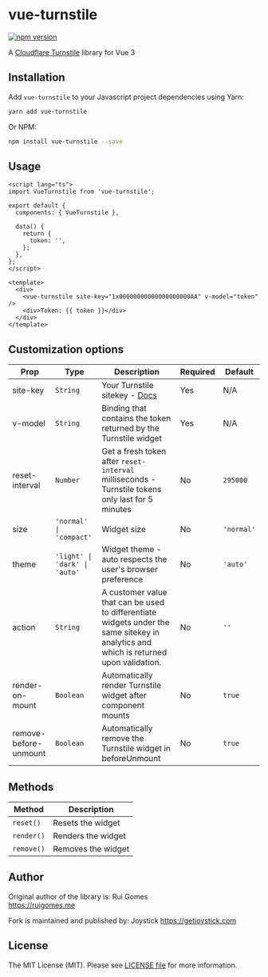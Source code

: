 # vue-turnstile

[![npm version](https://badge.fury.io/js/vue-turnstile.svg)](https://www.npmjs.com/package/@getjoystick/vue-turnstile)

A [Cloudflare Turnstile](https://developers.cloudflare.com/turnstile/) library for Vue 3

## Installation

Add `vue-turnstile` to your Javascript project dependencies using Yarn:

```bash
yarn add vue-turnstile
```

Or NPM:

```bash
npm install vue-turnstile --save
```

## Usage

```vue
<script lang="ts">
import VueTurnstile from 'vue-turnstile';

export default {
  components: { VueTurnstile },

  data() {
    return {
      token: '',
    };
  },
};
</script>

<template>
  <div>
    <vue-turnstile site-key="1x00000000000000000000AA" v-model="token" />
    <div>Token: {{ token }}</div>
  </div>
</template>
```

## Customization options

| Prop                  | Type                          | Description                                                                                                                           | Required | Default    |
| --------------------- | ----------------------------- | ------------------------------------------------------------------------------------------------------------------------------------- | -------- | ---------- |
| site-key              | `String`                      | Your Turnstile sitekey - [Docs](https://developers.cloudflare.com/turnstile/get-started/)                                             | Yes      | N/A        |
| v-model               | `String`                      | Binding that contains the token returned by the Turnstile widget                                                                      | Yes      | N/A        |
| reset-interval        | `Number`                      | Get a fresh token after `reset-interval` milliseconds - Turnstile tokens only last for 5 minutes                                      | No       | `295000`   |
| size                  | `'normal' \| 'compact'`       | Widget size                                                                                                                           | No       | `'normal'` |
| theme                 | `'light' \| 'dark' \| 'auto'` | Widget theme - auto respects the user's browser preference                                                                            | No       | `'auto'`   |
| action                | `String`                      | A customer value that can be used to differentiate widgets under the same sitekey in analytics and which is returned upon validation. | No       | `''`       |
| render-on-mount       | `Boolean`                     | Automatically render Turnstile widget after component mounts                                                                          | No       | `true`     |
| remove-before-unmount | `Boolean`                     | Automatically remove the Turnstile widget in beforeUnmount                                                                            | No       | `true`     |

## Methods

| Method     | Description        |
| ---------- | ------------------ |
| `reset()`  | Resets the widget  |
| `render()` | Renders the widget |
| `remove()` | Removes the widget |

## Author

Original author of the library is:
Rui Gomes  
https://ruigomes.me

Fork is maintained and published by:
Joystick
https://getjoystick.com

## License

The MIT License (MIT). Please see [LICENSE file](https://github.com/getjoystick/vue-turnstile/blob/main/LICENSE.md) for more information.
